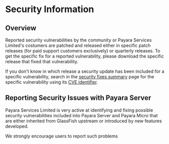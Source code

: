 # Security Information

## Overview

Reported security vulnerabilities by the community or Payara Services Limited's costumers are patched and released either in specific patch releases \(for paid support customers exclusively\) or quarterly releases. To get the specific fix for a reported vulnerability, please download the specific release that fixed that vulnerability.

If you don't know in which release a security update has been included for a specific vulnerability, search in the [security fixes summary](/release-notes/security-fix-list.md) page for the specific vulnerability using its [CVE identifier](https://cve.mitre.org/cve/identifiers/).

## Reporting Security Issues with Payara Server

Payara Services Limited is very active at identifying and fixing possible security vulnerabilities included into Payara Server and Payara Micro that are either inherited from GlassFish upstream or introduced by new features developed. 

We strongly encourage users to report such problems 



